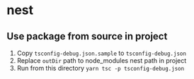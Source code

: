 # nest


## Use package from source in project

1. Copy `tsconfig-debug.json.sample` to `tsconfig-debug.json`
2. Replace `outDir` path to node_modules nest path in project
3. Run from this directory `yarn tsc -p tsconfig-debug.json`
